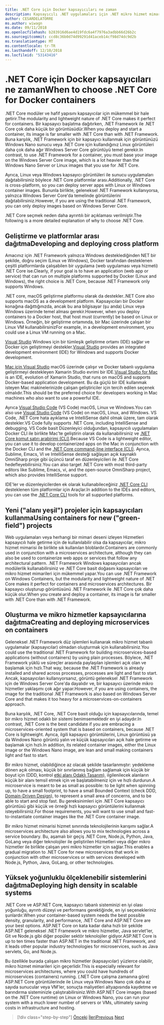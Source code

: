 ```yaml
---
title: .NET Core için Docker kapsayıcıları ne zaman
description: Kapsayıcılı .NET uygulamaları için .NET mikro hizmet mimarisi | .NET Core için Docker kapsayıcıları ne zaman
author: CESARDELATORRE
ms.author: wiwagn
ms.date: 09/11/2018
ms.openlocfilehash: b283916d6ae4d19fdc6a4f7976a3adbb66d26b2c
ms.sourcegitcommit: ccd8c36b0d74d99291d41aceb14cf98d74dc9d2b
ms.translationtype: MT
ms.contentlocale: tr-TR
ms.lasthandoff: 12/10/2018
ms.locfileid: "53143416"
---
```

# <a name="when-to-choose-net-core-for-docker-containers"></a><span data-ttu-id="1fd06-103">.NET Core için Docker kapsayıcıları ne zaman</span><span class="sxs-lookup"><span data-stu-id="1fd06-103">When to choose .NET Core for Docker containers</span></span>

<span data-ttu-id="1fd06-104">.NET Core modüler ve hafif yapısını kapsayıcılar için mükemmel bir hale getirir.</span><span class="sxs-lookup"><span data-stu-id="1fd06-104">The modularity and lightweight nature of .NET Core makes it perfect for containers.</span></span> <span data-ttu-id="1fd06-105">Bir kapsayıcı başlatma dağıtırken, .NET Framework ile .NET Core çok daha küçük bir görüntüsüdür.</span><span class="sxs-lookup"><span data-stu-id="1fd06-105">When you deploy and start a container, its image is far smaller with .NET Core than with .NET Framework.</span></span> <span data-ttu-id="1fd06-106">Buna karşılık, .NET Framework için bir kapsayıcı kullanmak için görüntünüzü Windows Nano sunucu veya .NET Core için kullandığınız Linux görüntüleri daha çok daha ağır Windows Server Core görüntüyü temel gerekir.</span><span class="sxs-lookup"><span data-stu-id="1fd06-106">In contrast, to use .NET Framework for a container, you must base your image on the Windows Server Core image, which is a lot heavier than the Windows Nano Server or Linux images that you use for .NET Core.</span></span>

<span data-ttu-id="1fd06-107">Ayrıca, Linux veya Windows kapsayıcı görüntüleri ile sunucu uygulamaları dağıtabilirsiniz böylece .NET Core platformlar arası.</span><span class="sxs-lookup"><span data-stu-id="1fd06-107">Additionally, .NET Core is cross-platform, so you can deploy server apps with Linux or Windows container images.</span></span> <span data-ttu-id="1fd06-108">Bununla birlikte, geleneksel .NET Framework kullanıyorsa, yalnızca Windows Server Core'da temelinde görüntülerini dağıtabilirsiniz.</span><span class="sxs-lookup"><span data-stu-id="1fd06-108">However, if you are using the traditional .NET Framework, you can only deploy images based on Windows Server Core.</span></span>

<span data-ttu-id="1fd06-109">.NET Core seçmek neden daha ayrıntılı bir açıklaması verilmiştir.</span><span class="sxs-lookup"><span data-stu-id="1fd06-109">The following is a more detailed explanation of why to choose .NET Core.</span></span>

## <a name="developing-and-deploying-cross-platform"></a><span data-ttu-id="1fd06-110">Geliştirme ve platformlar arası dağıtma</span><span class="sxs-lookup"><span data-stu-id="1fd06-110">Developing and deploying cross platform</span></span>

<span data-ttu-id="1fd06-111">Amacınız için .NET Framework yalnızca Windows desteklediğinden NET bir şekilde, doğru seçim (Linux ve Windows), Docker tarafından desteklenen çeşitli platformlarda çalışabilen bir uygulama (web uygulaması veya hizmeti) .NET Core ise.</span><span class="sxs-lookup"><span data-stu-id="1fd06-111">Clearly, if your goal is to have an application (web app or service) that can run on multiple platforms supported by Docker (Linux and Windows), the right choice is .NET Core, because .NET Framework only supports Windows.</span></span>

<span data-ttu-id="1fd06-112">.NET core, macOS geliştirme platformu olarak da destekler.</span><span class="sxs-lookup"><span data-stu-id="1fd06-112">.NET Core also supports macOS as a development platform.</span></span> <span data-ttu-id="1fd06-113">Kapsayıcıları bir Docker konağına dağıttığınızda, ancak bu ana bilgisayar (şu anda) Linux veya Windows üzerinde temel alması gerekir.</span><span class="sxs-lookup"><span data-stu-id="1fd06-113">However, when you deploy containers to a Docker host, that host must (currently) be based on Linux or Windows.</span></span> <span data-ttu-id="1fd06-114">Örneğin, bir geliştirme ortamında, bir Mac üzerinde çalışan bir Linux VM kullanabilirsiniz</span><span class="sxs-lookup"><span data-stu-id="1fd06-114">For example, in a development environment, you could use a Linux VM running on a Mac.</span></span>

<span data-ttu-id="1fd06-115">[Visual Studio](https://www.visualstudio.com/vs/) Windows için bir tümleşik geliştirme ortamı (IDE) sağlar ve Docker için geliştirmeyi destekler.</span><span class="sxs-lookup"><span data-stu-id="1fd06-115">[Visual Studio](https://www.visualstudio.com/vs/) provides an integrated development environment (IDE) for Windows and supports Docker development.</span></span>

<span data-ttu-id="1fd06-116">[Mac için Visual Studio](https://www.visualstudio.com/vs/visual-studio-mac/) macOS üzerinde çalışır ve Docker tabanlı uygulama geliştirmeyi destekleyen Xamarin Studio evrimi bir IDE.</span><span class="sxs-lookup"><span data-stu-id="1fd06-116">[Visual Studio for Mac](https://www.visualstudio.com/vs/visual-studio-mac/) is an IDE, evolution of Xamarin Studio, that runs on macOS and supports Docker-based application development.</span></span> <span data-ttu-id="1fd06-117">Bu da güçlü bir IDE kullanmak isteyen Mac makinelerinizde çalışan geliştiriciler için tercih edilen seçenek olmalıdır.</span><span class="sxs-lookup"><span data-stu-id="1fd06-117">This should be the preferred choice for developers working in Mac machines who also want to use a powerful IDE.</span></span>

<span data-ttu-id="1fd06-118">Ayrıca [Visual Studio Code](https://code.visualstudio.com/) (VS Code) macOS, Linux ve Windows.</span><span class="sxs-lookup"><span data-stu-id="1fd06-118">You can also use [Visual Studio Code](https://code.visualstudio.com/) (VS Code) on macOS, Linux, and Windows.</span></span> <span data-ttu-id="1fd06-119">VS Code, .NET Core hata ayıklama ve IntelliSense dahil olmak üzere, tam olarak destekler.</span><span class="sxs-lookup"><span data-stu-id="1fd06-119">VS Code fully supports .NET Core, including IntelliSense and debugging.</span></span> <span data-ttu-id="1fd06-120">VS Code basit Düzenleyici olduğundan, kapsayıcılı uygulamaları Docker CLI ile birlikte Mac'te geliştirin olarak da kullanabilirsiniz ve [.NET Core komut satırı arabirimi (CLI)](https://docs.microsoft.com/dotnet/core/tools/?tabs=netcore2x).</span><span class="sxs-lookup"><span data-stu-id="1fd06-120">Because VS Code is a lightweight editor, you can use it to develop containerized apps on the Mac in conjunction with the Docker CLI and the [.NET Core command-line interface (CLI)](https://docs.microsoft.com/dotnet/core/tools/?tabs=netcore2x).</span></span> <span data-ttu-id="1fd06-121">Ayrıca, Sublime, Emacs, VI ve IntelliSense desteği sağlayan açık kaynaklı OmniSharp proje gibi üçüncü taraf en düzenleyicileri ile .NET Core hedefleyebilirsiniz.</span><span class="sxs-lookup"><span data-stu-id="1fd06-121">You can also target .NET Core with most third-party editors like Sublime, Emacs, vi, and the open-source OmniSharp project, which also provides IntelliSense support.</span></span>

<span data-ttu-id="1fd06-122">IDE'ler ve düzenleyicilerden ek olarak kullanabileceğiniz [.NET Core CLI](https://docs.microsoft.com/dotnet/core/tools/?tabs=netcore2x) desteklenen tüm platformlar için Araçlar.</span><span class="sxs-lookup"><span data-stu-id="1fd06-122">In addition to the IDEs and editors, you can use the [.NET Core CLI](https://docs.microsoft.com/dotnet/core/tools/?tabs=netcore2x) tools for all supported platforms.</span></span>

## <a name="using-containers-for-new-green-field-projects"></a><span data-ttu-id="1fd06-123">Yeni ("alanı yeşil") projeler için kapsayıcıları kullanma</span><span class="sxs-lookup"><span data-stu-id="1fd06-123">Using containers for new ("green-field") projects</span></span>

<span data-ttu-id="1fd06-124">Web uygulamaları veya herhangi bir mimari deseni izleyen Hizmetleri kapsayıcılı hale getirme için de kullanılabilir olsa da kapsayıcılar, mikro hizmet mimarisi ile birlikte sık kullanılan bloblardır.</span><span class="sxs-lookup"><span data-stu-id="1fd06-124">Containers are commonly used in conjunction with a microservices architecture, although they can also be used to containerize web apps or services that follow any architectural pattern.</span></span> <span data-ttu-id="1fd06-125">.NET Framework Windows kapsayıcıları ancak modülerlik kullanabilirsiniz ve .NET Core basit doğasını kapsayıcıları ve mikro hizmet mimarileri için mükemmel yapar.</span><span class="sxs-lookup"><span data-stu-id="1fd06-125">You can use .NET Framework on Windows Containers, but the modularity and lightweight nature of .NET Core makes it perfect for containers and microservices architectures.</span></span> <span data-ttu-id="1fd06-126">Bir kapsayıcı oluşturup görüntüsünü .NET Framework ile .NET Core çok daha küçük olur.</span><span class="sxs-lookup"><span data-stu-id="1fd06-126">When you create and deploy a container, its image is far smaller with .NET Core than with .NET Framework.</span></span>

## <a name="creating-and-deploying-microservices-on-containers"></a><span data-ttu-id="1fd06-127">Oluşturma ve mikro hizmetler kapsayıcılarına dağıtma</span><span class="sxs-lookup"><span data-stu-id="1fd06-127">Creating and deploying microservices on containers</span></span>

<span data-ttu-id="1fd06-128">Geleneksel .NET Framework düz işlemleri kullanarak mikro hizmet tabanlı uygulamalar (kapsayıcılar) olmadan oluşturmak için kullanabilirsiniz.</span><span class="sxs-lookup"><span data-stu-id="1fd06-128">You could use the traditional .NET Framework for building microservices-based applications (without containers) by using plain processes.</span></span> <span data-ttu-id="1fd06-129">Böylece, .NET Framework yüklü ve süreçler arasında paylaşılan işlemleri açık olan ve başlamak için hızlı.</span><span class="sxs-lookup"><span data-stu-id="1fd06-129">That way, because the .NET Framework is already installed and shared across processes, processes are light and fast to start.</span></span> <span data-ttu-id="1fd06-130">Ancak, kapsayıcıları kullanıyorsanız, görüntü geleneksel .NET Framework için de Windows Server Core'da dayalıdır ve, bir kapsayıcı üzerinde mikro hizmetler yaklaşımı çok ağır yapar.</span><span class="sxs-lookup"><span data-stu-id="1fd06-130">However, if you are using containers, the image for the traditional .NET Framework is also based on Windows Server Core and that makes it too heavy for a microservices-on-containers approach.</span></span>

<span data-ttu-id="1fd06-131">Buna karşılık, .NET Core, .NET Core basit olduğu için kapsayıcılarında, temel bir mikro hizmet odaklı bir sistemi benimsemektedir en iyi adaydır.</span><span class="sxs-lookup"><span data-stu-id="1fd06-131">In contrast, .NET Core is the best candidate if you are embracing a microservices-oriented system that is based on containers, because .NET Core is lightweight.</span></span> <span data-ttu-id="1fd06-132">Ayrıca, ilgili kapsayıcı görüntülerini, Linux görüntüsü ya da Windows Nano görüntü yalın ve küçük kapsayıcıları açık hale getirme ve başlamak için hızlı.</span><span class="sxs-lookup"><span data-stu-id="1fd06-132">In addition, its related container images, either the Linux image or the Windows Nano image, are lean and small making containers light and fast to start.</span></span>

<span data-ttu-id="1fd06-133">Bir mikro hizmet, olabildiğince az olacak şekilde tasarlanmıştır: yedekleme dönen açık olması, küçük bir sınırlanmış bağlam sağlamak için küçük bir boyut için (DDD, kontrol [etki alanı Odaklı Tasarım](https://en.wikipedia.org/wiki/Domain-driven_design)), ilgilenilecek alanların küçük bir alanı temsil etmek için ve başlatabilmeniz için ve hızlı durdurun.</span><span class="sxs-lookup"><span data-stu-id="1fd06-133">A microservice is meant to be as small as possible: to be light when spinning up, to have a small footprint, to have a small Bounded Context (check DDD, [Domain-Driven Design](https://en.wikipedia.org/wiki/Domain-driven_design)), to represent a small area of concerns, and to be able to start and stop fast.</span></span> <span data-ttu-id="1fd06-134">Bu gereksinimleri için .NET Core kapsayıcı görüntüsü gibi küçük ve örneği hızlı kapsayıcı görüntülerini kullanmak isteyebilirsiniz.</span><span class="sxs-lookup"><span data-stu-id="1fd06-134">For those requirements, you will want to use small and fast-to-instantiate container images like the .NET Core container image.</span></span>

<span data-ttu-id="1fd06-135">Bir mikro hizmet mimarisi hizmet sınırında teknolojilerinin karışımı sağlar.</span><span class="sxs-lookup"><span data-stu-id="1fd06-135">A microservices architecture also allows you to mix technologies across a service boundary.</span></span> <span data-ttu-id="1fd06-136">Bu, aşamalı bir geçiş .NET Core, Node.js, Python, Java, GoLang veya diğer teknolojiler ile geliştirilen Hizmetleri veya diğer mikro hizmetler ile birlikte çalışan yeni mikro hizmetler için sağlar.</span><span class="sxs-lookup"><span data-stu-id="1fd06-136">This enables a gradual migration to .NET Core for new microservices that work in conjunction with other microservices or with services developed with Node.js, Python, Java, GoLang, or other technologies.</span></span>

## <a name="deploying-high-density-in-scalable-systems"></a><span data-ttu-id="1fd06-137">Yüksek yoğunluklu ölçeklenebilir sistemlerini dağıtma</span><span class="sxs-lookup"><span data-stu-id="1fd06-137">Deploying high density in scalable systems</span></span>

<span data-ttu-id="1fd06-138">.NET Core ve ASP.NET Core, kapsayıcı tabanlı sisteminizi en iyi olası yoğunluğu, ayrıntı düzeyi ve performans gerektiğinde, en iyi seçenekleriniz şunlardır.</span><span class="sxs-lookup"><span data-stu-id="1fd06-138">When your container-based system needs the best possible density, granularity, and performance, .NET Core and ASP.NET Core are your best options.</span></span> <span data-ttu-id="1fd06-139">ASP.NET Core on kata kadar daha hızlı bir şekilde ASP.NET geleneksel .NET Framework ve mikro hizmetler, Java servlet'ler, Git ve Node.js gibi diğer popüler sektör teknolojiler gidiyor.</span><span class="sxs-lookup"><span data-stu-id="1fd06-139">ASP.NET Core is up to ten times faster than ASP.NET in the traditional .NET Framework, and it leads other popular industry technologies for microservices, such as Java servlets, Go, and Node.js.</span></span>

<span data-ttu-id="1fd06-140">Bu özellikle burada çalışan mikro hizmetler (kapsayıcılar) yüzlerce olabilir, mikro hizmet mimarileri için geçerlidir.</span><span class="sxs-lookup"><span data-stu-id="1fd06-140">This is especially relevant for microservices architectures, where you could have hundreds of microservices (containers) running.</span></span> <span data-ttu-id="1fd06-141">(.NET Core çalışma zamanına göre) ASP.NET Core görüntülerinde ile Linux veya Windows Nano çok daha az sayıda sunucular veya VM'ler, sonuçta maliyetleri altyapısında kaydetme ve barındırma sisteminizle çalıştırabilirsiniz.</span><span class="sxs-lookup"><span data-stu-id="1fd06-141">With ASP.NET Core images (based on the .NET Core runtime) on Linux or Windows Nano, you can run your system with a much lower number of servers or VMs, ultimately saving costs in infrastructure and hosting.</span></span>

>[!div class="step-by-step"]
><span data-ttu-id="1fd06-142">[Önceki](general-guidance.md)
>[İleri](net-framework-container-scenarios.md)</span><span class="sxs-lookup"><span data-stu-id="1fd06-142">[Previous](general-guidance.md)
[Next](net-framework-container-scenarios.md)</span></span>